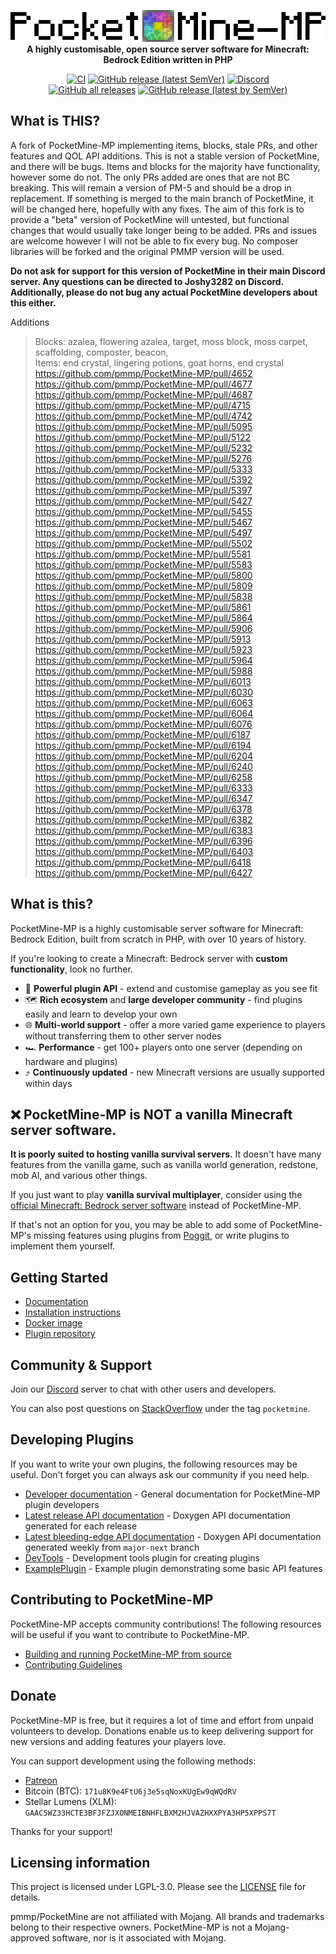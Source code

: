 <p align="center">
	<a href="https://pmmp.io">
		<!--[if IE]>
			<img src="https://github.com/pmmp/PocketMine-MP/blob/stable/.github/readme/pocketmine.png" alt="The PocketMine-MP logo" title="PocketMine" loading="eager" />
		<![endif]-->
		<picture>
			<source srcset="https://raw.githubusercontent.com/pmmp/PocketMine-MP/stable/.github/readme/pocketmine-dark-rgb.gif" media="(prefers-color-scheme: dark)">
			<img src="https://raw.githubusercontent.com/pmmp/PocketMine-MP/stable/.github/readme/pocketmine-rgb.gif" loading="eager" />
		</picture>
	</a><br>
	<b>A highly customisable, open source server software for Minecraft: Bedrock Edition written in PHP</b>
</p>

<p align="center">
	<a href="https://github.com/pmmp/PocketMine-MP/actions/workflows/main.yml"><img src="https://github.com/pmmp/PocketMine-MP/workflows/CI/badge.svg" alt="CI" /></a>
	<a href="https://github.com/pmmp/PocketMine-MP/releases/latest"><img alt="GitHub release (latest SemVer)" src="https://img.shields.io/github/v/release/pmmp/PocketMine-MP?label=release&sort=semver"></a>
	<a href="https://discord.gg/bmSAZBG"><img src="https://img.shields.io/discord/373199722573201408?label=discord&color=7289DA&logo=discord" alt="Discord" /></a>
	<br>
	<a href="https://github.com/pmmp/PocketMine-MP/releases"><img alt="GitHub all releases" src="https://img.shields.io/github/downloads/pmmp/PocketMine-MP/total?label=downloads%40total"></a>
	<a href="https://github.com/pmmp/PocketMine-MP/releases/latest"><img alt="GitHub release (latest by SemVer)" src="https://img.shields.io/github/downloads/pmmp/PocketMine-MP/latest/total?sort=semver"></a>
</p>

## What is THIS?
A fork of PocketMine-MP implementing items, blocks, stale PRs, and other features and QOL API additions. This is not a stable version of PocketMine, and there will be bugs. Items and blocks for the majority have functionality, however some do not. The only PRs added are ones that are not BC breaking. This will remain a version of PM-5 and should be a drop in replacement. If something is merged to the main branch of PocketMine, it will be changed here, hopefully with any fixes. The aim of this fork is to provide a "beta" version of PocketMine will untested, but functional changes that would usually take longer being to be added. PRs and issues are welcome however I will not be able to fix every bug. No composer libraries will be forked and the original PMMP version will be used.

**Do not ask for support for this version of PocketMine in their main Discord server. Any questions can be directed to Joshy3282 on Discord. Additionally, please do not bug any actual PocketMine developers about this either.**

Additions
> Blocks: azalea, flowering azalea, target, moss block, moss carpet, scaffolding, composter, beacon, \
> Items: end crystal, lingering potions, goat horns, end crystal\
> https://github.com/pmmp/PocketMine-MP/pull/4652 
> https://github.com/pmmp/PocketMine-MP/pull/4677 
> https://github.com/pmmp/PocketMine-MP/pull/4687 
> https://github.com/pmmp/PocketMine-MP/pull/4715
> https://github.com/pmmp/PocketMine-MP/pull/4742
> https://github.com/pmmp/PocketMine-MP/pull/5095
> https://github.com/pmmp/PocketMine-MP/pull/5122
> https://github.com/pmmp/PocketMine-MP/pull/5232
> https://github.com/pmmp/PocketMine-MP/pull/5276
> https://github.com/pmmp/PocketMine-MP/pull/5333
> https://github.com/pmmp/PocketMine-MP/pull/5392
> https://github.com/pmmp/PocketMine-MP/pull/5397
> https://github.com/pmmp/PocketMine-MP/pull/5427
> https://github.com/pmmp/PocketMine-MP/pull/5455
> https://github.com/pmmp/PocketMine-MP/pull/5467
> https://github.com/pmmp/PocketMine-MP/pull/5497
> https://github.com/pmmp/PocketMine-MP/pull/5502
> https://github.com/pmmp/PocketMine-MP/pull/5581
> https://github.com/pmmp/PocketMine-MP/pull/5583
> https://github.com/pmmp/PocketMine-MP/pull/5800
> https://github.com/pmmp/PocketMine-MP/pull/5809
> https://github.com/pmmp/PocketMine-MP/pull/5838
> https://github.com/pmmp/PocketMine-MP/pull/5861
> https://github.com/pmmp/PocketMine-MP/pull/5864
> https://github.com/pmmp/PocketMine-MP/pull/5906
> https://github.com/pmmp/PocketMine-MP/pull/5913
> https://github.com/pmmp/PocketMine-MP/pull/5923
> https://github.com/pmmp/PocketMine-MP/pull/5964
> https://github.com/pmmp/PocketMine-MP/pull/5988
> https://github.com/pmmp/PocketMine-MP/pull/6013
> https://github.com/pmmp/PocketMine-MP/pull/6030
> https://github.com/pmmp/PocketMine-MP/pull/6063
> https://github.com/pmmp/PocketMine-MP/pull/6064
> https://github.com/pmmp/PocketMine-MP/pull/6076
> https://github.com/pmmp/PocketMine-MP/pull/6187
> https://github.com/pmmp/PocketMine-MP/pull/6194
> https://github.com/pmmp/PocketMine-MP/pull/6204
> https://github.com/pmmp/PocketMine-MP/pull/6240
> https://github.com/pmmp/PocketMine-MP/pull/6258
> https://github.com/pmmp/PocketMine-MP/pull/6333
> https://github.com/pmmp/PocketMine-MP/pull/6347
> https://github.com/pmmp/PocketMine-MP/pull/6378
> https://github.com/pmmp/PocketMine-MP/pull/6382
> https://github.com/pmmp/PocketMine-MP/pull/6383
> https://github.com/pmmp/PocketMine-MP/pull/6396
> https://github.com/pmmp/PocketMine-MP/pull/6403
> https://github.com/pmmp/PocketMine-MP/pull/6418
> https://github.com/pmmp/PocketMine-MP/pull/6427


## What is this?
PocketMine-MP is a highly customisable server software for Minecraft: Bedrock Edition, built from scratch in PHP, with over 10 years of history.

If you're looking to create a Minecraft: Bedrock server with **custom functionality**, look no further.

- 🧩 **Powerful plugin API** - extend and customise gameplay as you see fit
- 🗺️ **Rich ecosystem** and **large developer community** - find plugins easily and learn to develop your own
- 🌐 **Multi-world support** - offer a more varied game experience to players without transferring them to other server nodes
- 🏎️ **Performance** - get 100+ players onto one server (depending on hardware and plugins)
- ⤴️ **Continuously updated** - new Minecraft versions are usually supported within days

## :x: PocketMine-MP is NOT a vanilla Minecraft server software.
**It is poorly suited to hosting vanilla survival servers.**
It doesn't have many features from the vanilla game, such as vanilla world generation, redstone, mob AI, and various other things.

If you just want to play **vanilla survival multiplayer**, consider using the [official Minecraft: Bedrock server software](https://minecraft.net/download/server/bedrock) instead of PocketMine-MP.

If that's not an option for you, you may be able to add some of PocketMine-MP's missing features using plugins from [Poggit](https://poggit.pmmp.io/plugins), or write plugins to implement them yourself.

## Getting Started
- [Documentation](http://pmmp.readthedocs.org/)
- [Installation instructions](https://pmmp.readthedocs.io/en/rtfd/installation.html)
- [Docker image](https://github.com/pmmp/PocketMine-MP/pkgs/container/pocketmine-mp)
- [Plugin repository](https://poggit.pmmp.io/plugins)

## Community & Support
Join our [Discord](https://discord.gg/bmSAZBG) server to chat with other users and developers.

You can also post questions on [StackOverflow](https://stackoverflow.com/tags/pocketmine) under the tag `pocketmine`.

## Developing Plugins
If you want to write your own plugins, the following resources may be useful.
Don't forget you can always ask our community if you need help.

 * [Developer documentation](https://devdoc.pmmp.io) - General documentation for PocketMine-MP plugin developers
 * [Latest release API documentation](https://apidoc.pmmp.io) - Doxygen API documentation generated for each release
 * [Latest bleeding-edge API documentation](https://apidoc-dev.pmmp.io) - Doxygen API documentation generated weekly from `major-next` branch
 * [DevTools](https://github.com/pmmp/DevTools/) - Development tools plugin for creating plugins
 * [ExamplePlugin](https://github.com/pmmp/ExamplePlugin/) - Example plugin demonstrating some basic API features

## Contributing to PocketMine-MP
PocketMine-MP accepts community contributions! The following resources will be useful if you want to contribute to PocketMine-MP.
 * [Building and running PocketMine-MP from source](BUILDING.md)
 * [Contributing Guidelines](CONTRIBUTING.md)

## Donate
PocketMine-MP is free, but it requires a lot of time and effort from unpaid volunteers to develop. Donations enable us to keep delivering support for new versions and adding features your players love.

You can support development using the following methods:

- [Patreon](https://www.patreon.com/pocketminemp)
- Bitcoin (BTC): `171u8K9e4FtU6j3e5sqNoxKUgEw9qWQdRV`
- Stellar Lumens (XLM): `GAAC5WZ33HCTE3BFJFZJXONMEIBNHFLBXM2HJVAZHXXPYA3HP5XPPS7T`

Thanks for your support!

## Licensing information
This project is licensed under LGPL-3.0. Please see the [LICENSE](/LICENSE) file for details.

pmmp/PocketMine are not affiliated with Mojang. All brands and trademarks belong to their respective owners. PocketMine-MP is not a Mojang-approved software, nor is it associated with Mojang.
